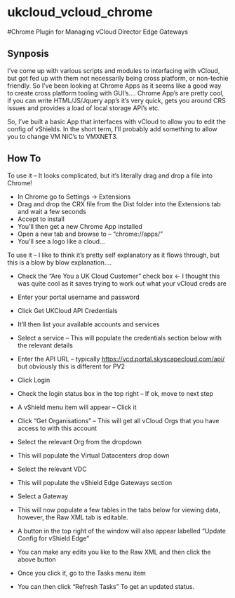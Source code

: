 # ukcloud_vcloud_chrome
#Chrome Plugin for Managing vCloud Director Edge Gateways

## Synposis

I’ve come up with various scripts and modules to interfacing with vCloud, but got fed up with them not necessarily being cross platform, or non-techie friendly. So I’ve been looking at Chrome Apps as it seems like a good way to create cross platform tooling with GUI’s…. Chrome App’s are pretty cool, if you can write HTML/JS/Jquery app’s it’s very quick, gets you around CRS issues and provides a load of local storage API’s etc. 

So, I’ve built a basic App that interfaces with vCloud to allow you to edit the config of vShields. In the short term, I’ll probably add something to allow you to change VM NIC’s to VMXNET3.

## How To

To use it – It looks complicated, but it’s literally drag and drop a file into Chrome!
*	In Chrome go to Settings -> Extensions
*	Drag and drop the CRX file from the Dist folder into the Extensions tab and wait a few seconds
*	Accept to install
*	You’ll then get a new Chrome App installed
*	Open a new tab and browse to – “chrome://apps/”
*	You’ll see a logo like a cloud...

To use it – I like to think it’s pretty self explanatory as it flows through, but this is a blow by blow explanation….

*	Check the “Are You a UK Cloud Customer” check box <- I thought this was quite cool as it saves trying to work out what your vCloud creds are
*	Enter your portal username and password
*	Click Get UKCloud API Credentials
*	It’ll then list your available accounts and services
*	Select a service – This will populate the credentials section below with the relevant details
*	Enter the API URL – typically https://vcd.portal.skyscapecloud.com/api/ but obviously this is different for PV2
*	Click Login
*	Check the login status box in the top right – If ok, move to next step

*	A vShield menu item will appear – Click it
*	Click “Get Organisations” – This will get all vCloud Orgs that you have access to with this account
*	Select the relevant Org from the dropdown
*	This will populate the Virtual Datacenters drop down
*	Select the relevant VDC
*	This will populate the vShield Edge Gateways section
*	Select a Gateway

*	This will now populate a few tables in the tabs below for viewing data, however, the Raw XML tab is editable.
*	A button in the top right of the window will also appear labelled “Update Config for vShield Edge”
*	You can make any edits you like to the Raw XML and then click the above button
*	Once you click it, go to the Tasks menu item
*	You can then click “Refresh Tasks” To get an updated status.
